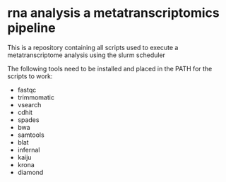 # rna analysis a metatranscriptomics pipeline
This is a repository containing all scripts used to execute a metatranscriptome analysis using the slurm scheduler

The following tools need to be installed and placed in the PATH for the scripts to work:

* fastqc 
* trimmomatic   
* vsearch
* cdhit
* spades
* bwa
* samtools
* blat
* infernal
* kaiju
* krona
* diamond


